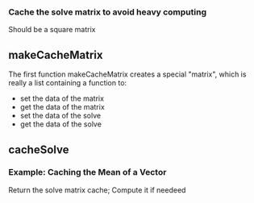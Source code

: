 ### Cache the solve matrix to avoid heavy computing

Should be a square matrix

## makeCacheMatrix

The first function makeCacheMatrix creates a special "matrix", which is really a list containing a function to:
* set the data of the matrix
* get the data of the matrix
* set the data of the solve
* get the data of the solve

## cacheSolve


### Example: Caching the Mean of a Vector

Return the solve matrix cache; Compute it if needeed
